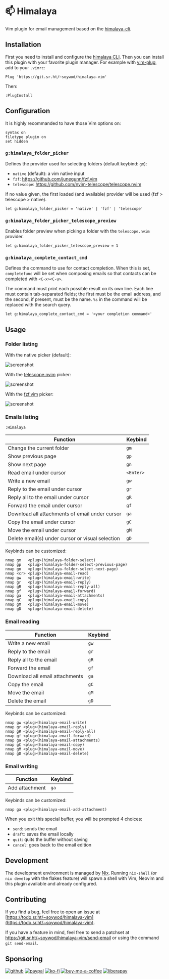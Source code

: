 # 📫 Himalaya

Vim plugin for email management based on the
[himalaya-cli](https://github.com/soywod/himalaya).

## Installation

First you need to install and configure the [himalaya
CLI](https://github.com/soywod/himalaya#installation). Then you can
install this plugin with your favorite plugin manager. For example
with [vim-plug](https://github.com/junegunn/vim-plug), add to your
`.vimrc`:

```vim
Plug 'https://git.sr.ht/~soywod/himalaya-vim'
```

Then:

```vim
:PlugInstall
```

## Configuration

It is highly recommanded to have those Vim options on:

```vim
syntax on
filetype plugin on
set hidden
```

### `g:himalaya_folder_picker`

Defines the provider used for selecting folders (default keybind:
`gm`):

- `native` (default): a vim native input
- `fzf`: https://github.com/junegunn/fzf.vim
- `telescope`: https://github.com/nvim-telescope/telescope.nvim

If no value given, the first loaded (and available) provider will be
used (fzf > telescope > native).

```vim
let g:himalaya_folder_picker = 'native' | 'fzf' | 'telescope'
```

### `g:himalaya_folder_picker_telescope_preview`

Enables folder preview when picking a folder with the `telescope.nvim`
provider.

```vim
let g:himalaya_folder_picker_telescope_preview = 1
```

### `g:himalaya_complete_contact_cmd`

Defines the command to use for contact completion. When this is set,
`completefunc` will be set when composing emails so that contacts can
be completed with `<C-x><C-u>`.

The command must print each possible result on its own line. Each line
must contain tab-separated fields; the first must be the email
address, and the second, if present, must be the name. `%s` in the
command will be replaced with the search query.

```vim
let g:himalaya_complete_contact_cmd = '<your completion command>'
```

## Usage

### Folder listing

With the native picker (default):

![screenshot](https://user-images.githubusercontent.com/10437171/113631817-51eb3180-966a-11eb-8b13-cd1f1f2539ab.jpeg)

With the
[telescope.nvim](https://github.com/nvim-telescope/telescope.nvim)
picker:

![screenshot](https://user-images.githubusercontent.com/10437171/113631294-86122280-9669-11eb-8074-1c43c36b65a9.jpeg)

With the [fzf.vim](https://github.com/junegunn/fzf.vim) picker:

![screenshot](https://user-images.githubusercontent.com/10437171/113631382-acd05900-9669-11eb-817d-c28fd5d9574c.jpeg)

### Emails listing

```vim
:Himalaya
```

| Function                                         | Keybind   |
|--------------------------------------------------|-----------|
| Change the current folder                        | `gm`      |
| Show previous page                               | `gp`      |
| Show next page                                   | `gn`      |
| Read email under cursor                          | `<Enter>` |
| Write a new email                                | `gw`      |
| Reply to the email under cursor                  | `gr`      |
| Reply all to the email under cursor              | `gR`      |
| Forward the email under cursor                   | `gf`      |
| Download all attachments of email under cursor   | `ga`      |
| Copy the email under cursor                      | `gC`      |
| Move the email under cursor                      | `gM`      |
| Delete email(s) under cursor or visual selection | `gD`      |

Keybinds can be customized:

```vim
nmap gm   <plug>(himalaya-folder-select)
nmap gp   <plug>(himalaya-folder-select-previous-page)
nmap gn   <plug>(himalaya-folder-select-next-page)
nmap <cr> <plug>(himalaya-email-read)
nmap gw   <plug>(himalaya-email-write)
nmap gr   <plug>(himalaya-email-reply)
nmap gR   <plug>(himalaya-email-reply-all)
nmap gf   <plug>(himalaya-email-forward)
nmap ga   <plug>(himalaya-email-attachments)
nmap gC   <plug>(himalaya-email-copy)
nmap gM   <plug>(himalaya-email-move)
nmap gD   <plug>(himalaya-email-delete)
```

### Email reading

| Function                       | Keybind |
|--------------------------------|---------|
| Write a new email              | `gw`    |
| Reply to the email             | `gr`    |
| Reply all to the email         | `gR`    |
| Forward the email              | `gf`    |
| Download all email attachments | `ga`    |
| Copy the email                 | `gC`    |
| Move the email                 | `gM`    |
| Delete the email               | `gD`    |

Keybinds can be customized:

```vim
nmap gw <plug>(himalaya-email-write)
nmap gr <plug>(himalaya-email-reply)
nmap gR <plug>(himalaya-email-reply-all)
nmap gf <plug>(himalaya-email-forward)
nmap ga <plug>(himalaya-email-attachments)
nmap gC <plug>(himalaya-email-copy)
nmap gM <plug>(himalaya-email-move)
nmap gD <plug>(himalaya-email-delete)
```

### Email writing

| Function       | Keybind |
|----------------|---------|
| Add attachment | `ga`    |

Keybinds can be customized:

```vim
nmap ga <plug>(himalaya-email-add-attachment)
```

When you exit this special buffer, you will be prompted 4 choices:

- `send`: sends the email
- `draft`: saves the email locally
- `quit`: quits the buffer without saving
- `cancel`: goes back to the email edition

## Development

The development environment is managed by
[Nix](https://nixos.org/download.html). Running `nix-shell` (or `nix
develop` with the flakes feature) will spawn a shell with Vim, Neovim
and this plugin available and already configured.

## Contributing

If you find a bug, feel free to open an issue at
[https://todo.sr.ht/~soywod/himalaya-vim](https://todo.sr.ht/~soywod/himalaya-vim).

If you have a feature in mind, feel free to send a patchset at
https://git.sr.ht/~soywod/himalaya-vim/send-email or using the command
`git send-email`.

## Sponsoring

[![github](https://img.shields.io/badge/-GitHub%20Sponsors-fafbfc?logo=GitHub%20Sponsors&style=flat-square)](https://github.com/sponsors/soywod)
[![paypal](https://img.shields.io/badge/-PayPal-0079c1?logo=PayPal&logoColor=ffffff&style=flat-square)](https://www.paypal.com/paypalme/soywod)
[![ko-fi](https://img.shields.io/badge/-Ko--fi-ff5e5a?logo=Ko-fi&logoColor=ffffff&style=flat-square)](https://ko-fi.com/soywod)
[![buy-me-a-coffee](https://img.shields.io/badge/-Buy%20Me%20a%20Coffee-ffdd00?logo=Buy%20Me%20A%20Coffee&logoColor=000000&style=flat-square)](https://www.buymeacoffee.com/soywod)
[![liberapay](https://img.shields.io/badge/-Liberapay-f6c915?logo=Liberapay&logoColor=222222&style=flat-square)](https://liberapay.com/soywod)

